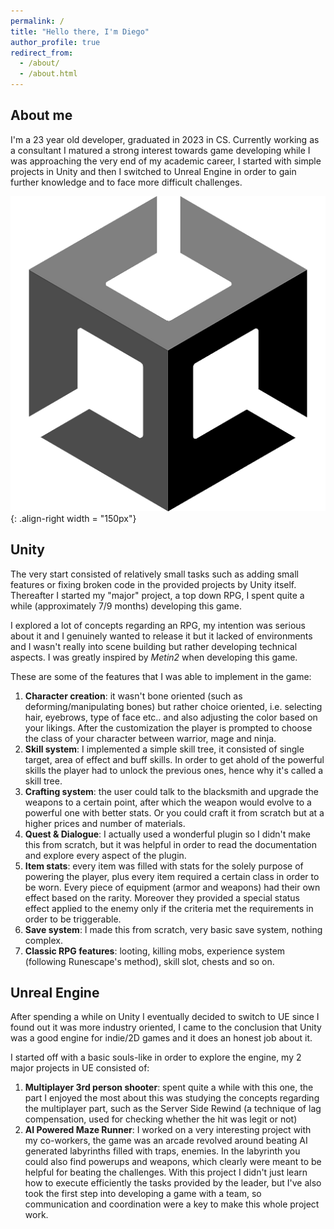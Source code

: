 ```yaml
---
permalink: /
title: "Hello there, I'm Diego"
author_profile: true
redirect_from: 
  - /about/
  - /about.html
---
```



About me 
------
I'm a 23 year old developer, graduated in 2023 in CS. Currently working as a consultant I matured a strong interest towards game developing while I was approaching the very end of my academic career, I started with simple projects in Unity and then I switched to Unreal Engine in order to gain further knowledge and to face more difficult challenges.


![Unity logo image](/images/unity.png){: .align-right width = "150px"}

Unity
------
The very start consisted of relatively small tasks such as adding small features or fixing broken code in the provided projects by Unity itself. Thereafter I started my "major" project, a top down RPG, I spent quite a while (approximately 7/9 months) developing this game.

I explored a lot of concepts regarding an RPG, my intention was serious about it and I genuinely wanted to release it but it lacked of environments and I wasn't really into scene building but rather developing technical aspects. I was greatly inspired by *Metin2* when developing this game.

These are some of the features that I was able to implement in the game:
1. **Character creation**: it wasn't bone oriented (such as deforming/manipulating bones) but rather choice oriented, i.e. selecting hair, eyebrows, type of face etc.. and also adjusting the color based on your likings. After the customization the player is prompted to choose the class of your character between warrior, mage and ninja.
1. **Skill system**: I implemented a simple skill tree, it consisted of single target, area of effect and buff skills. In order to get ahold of the powerful skills the player had to unlock the previous ones, hence why it's called a skill tree.
1. **Crafting system**: the user could talk to the blacksmith and upgrade the weapons to a certain point, after which the weapon would evolve to a powerful one with better stats. Or you could craft it from scratch but at a higher prices and number of materials.
1. **Quest & Dialogue**: I actually used a wonderful plugin so I didn't make this from scratch, but it was helpful in order to read the documentation and explore every aspect of the plugin.
1. **Item stats**: every item was filled with stats for the solely purpose of powering the player, plus every item required a certain class in order to be worn. Every piece of equipment (armor and weapons) had their own effect based on the rarity. Moreover they provided a special status effect applied to the enemy only if the criteria met the requirements in order to be triggerable.
1. **Save system**: I made this from scratch, very basic save system, nothing complex.
1. **Classic RPG features**: looting, killing mobs, experience system (following Runescape's method), skill slot, chests and so on.

Unreal Engine
------
After spending a while on Unity I eventually decided to switch to UE since I found out it was more industry oriented, I came to the conclusion that Unity was a good engine for indie/2D games and it does an honest job about it.

I started off with a basic souls-like in order to explore the engine, my 2 major projects in UE consisted of:
1. **Multiplayer 3rd person shooter**: spent quite a while with this one, the part I enjoyed the most about this was studying the concepts regarding the multiplayer part, such as the Server Side Rewind (a technique of lag compensation, used for checking whether the hit was legit or not)
1. **AI Powered Maze Runner**: I worked on a very interesting project with my co-workers, the game was an arcade revolved around beating AI generated labyrinths filled with traps, enemies. In the labyrinth you could also find powerups and weapons, which clearly were meant to be helpful for beating the challenges. With this project I didn't just learn how to execute efficiently the tasks provided by the leader, but I've also took the first step into developing a game with a team, so communication and coordination were a key to make this whole project work.